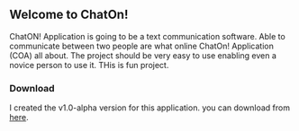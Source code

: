 ## Welcome to ChatOn!

ChatON! Application is going to be a text communication software. Able to communicate between two people are what online ChatOn! Application (COA) all about. The project should be very easy to use enabling even a novice person to use it. THis is fun project.


### Download 

I created the v1.0-alpha version for this application. you can download from [here](https://github.com/DungltAPV/ChatOn/releases).
